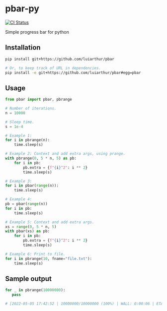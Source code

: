 # pbar-py
[![CI Status][ci-status-img]](https://github.com/luiarthur/pbar-py/actions)

Simple progress bar for python

## Installation
```bash
pip install git+https://github.com/luiarthur/pbar

# Or, to keep track of URL in dependencies.
pip install -e git+https://github.com/luiarthur/pbar#egg=pbar
```

## Usage

```python
from pbar import pbar, pbrange

# Number of iterations.
n = 10000

# Sleep time.
s = 1e-4

# Example 1:
for i in pbrange(n):
    time.sleep(s)

# Example 2: Context and add extra args, using prange.
with pbrange(0, 5 * n, 5) as pb:
    for i in pb:
        pb.extra = {f"{i}^2": i ** 2}
        time.sleep(s)

# Example 3:
for i in pbar(range(n)):
    time.sleep(s)

# Example 4:
pb = pbar(range(n))
for i in pb:
    time.sleep(s)

# Example 5: Context and add extra args.
xs = range(0, 5 * n, 5)
with pbar(xs) as pb:
    for i in pb:
        pb.extra = {f"{i}^2": i ** 2}
        time.sleep(s)

# Example 6: Print to file.
for i in pbrange(10, fname="file.txt"):
    time.sleep(s)
```

## Sample output
```python
for _ in pbrange(10000000):
   pass

# [2022-05-05 17:42:52 | 10000000/10000000 (100%) | WALL: 0:00:06 | ETA: 0:00:00 | 1654133.26it/s]
```

[ci-status-img]: https://github.com/luiarthur/pbar-py/workflows/CI/badge.svg
